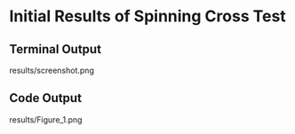 # Initial Results of Spinning Cross Test
## Terminal Output
results/screenshot.png
## Code Output
results/Figure_1.png
